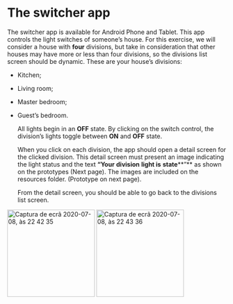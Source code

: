 # The switcher app

 The switcher app is available for Android Phone and Tablet.
 This app controls the light switches of someone’s house. For this exercise, we will consider a house with **four** divisions, but take in consideration that other houses may have more or less than four divisions, so the divisions list screen should be dynamic.
 These are your house’s divisions:

- Kitchen;

- Living room;

- Master bedroom;

- Guest’s bedroom.

  All lights begin in an **OFF** state. By clicking on the switch control, the division’s lights toggle between **ON** and **OFF** state.

  When you click on each division, the app should open a detail screen for the clicked division. This detail screen must present an image indicating the light status and the text **“Your** **division** **light is** **state****”** as shown on the prototypes (Next page). The images are included on the resources folder. (Prototype on next page).

  From the detail screen, you should be able to go back to the divisions list screen.


<img width="201" alt="Captura de ecrã 2020-07-08, às 22 42 35" src="https://user-images.githubusercontent.com/1743846/86973324-5252ac80-c16c-11ea-9e52-fcfeb8448ff5.png">


<img width="201" alt="Captura de ecrã 2020-07-08, às 22 43 36" src="https://user-images.githubusercontent.com/1743846/86973437-76ae8900-c16c-11ea-842b-03850ab9b4f5.png">
